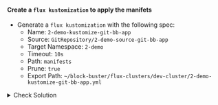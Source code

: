 #### Create a `flux kustomization` to apply the manifets
- Generate a `flux kustomization` with the following spec:
    - Name: `2-demo-kustomize-git-bb-app`
    - Source: `GitRepository/2-demo-source-git-bb-app`
    - Target Namespace: `2-demo`
    - Timeout: `10s`
    - Path: `manifests`
    - Prune: `true`
    - Export Path: `~/block-buster/flux-clusters/dev-cluster/2-demo-kustomize-git-bb-app.yml`

<details><summary>Check Solution</summary>

```
flux create kustomization 2-demo-kustomize-git-bb-app \
--source GitRepository/2-demo-source-git-bb-app \
--prune true \
--interval 100s \
--target-namespace 2-demo \
--path manifests  \
--export > ~/block-buster/flux-clusters/dev-cluster/2-demo-kustomize-git-bb-app.yml
```{{exec}}

</details>

<br>

#### Check the Generated YAML
```
cat ~/block-buster/flux-clusters/dev-cluster/2-demo-kustomize-git-bb-app.yml
```{{exec}}

#### Add, Commit, Push the changes
> When prompted for `password` use the `GitHub PAT - Personal Access Token` used in earlier steps.

```
cd ~/block-buster
git config --global user.email "fluxcd@killercoda.com"
git config --global user.name "FluxCD-Killercoda"
git pull
git add .
git commit -m 1-demo
git push
```{{exec}}

> Note the `commit id` displayed after the `git push` operation.
